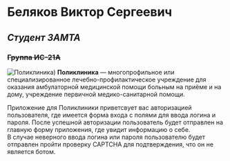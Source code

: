 # **Беляков Виктор Сергеевич**
## *Студент ЗАМТА*
### ~~Группа ИС-21А~~
![Поликлиника](https://img.artlebedev.ru/everything_files/images/6671/exterior-1200.jpg.webp))
**Поликлиника** —  многопрофильное или специализированное лечебно-профилактическое учреждение для оказания амбулаторной медицинской помощи больным на приёме и на дому, учреждение первичной медико-санитарной помощи.

Приложение для Поликлиники приветсвует вас  авторизацией пользователя, 
где имеется форма входа с полями для ввода логина и пароля.
После успешной авторизации пользователь будет отправлен на главную форму приложения, где увидит информацию о себе.<br>
В случае неверного ввода логина или пароля пользователю будет отправлен пройти проверку CAPTCHA для подтверждения, что он не является ботом.
